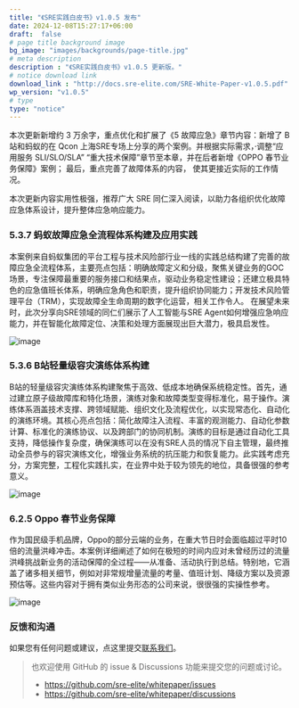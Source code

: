 ```yaml
---
title: "《SRE实践白皮书》v1.0.5 发布"
date: 2024-12-08T15:27:17+06:00
draft:  false
# page title background image
bg_image: "images/backgrounds/page-title.jpg"
# meta description
description : "《SRE实践白皮书》v1.0.5 更新版。"
# notice download link
download_link : "http://docs.sre-elite.com/SRE-White-Paper-v1.0.5.pdf"
wp_version: "v1.0.5"
# type
type: "notice"
---
```


本次更新新增约 3 万余字，重点优化和扩展了《5 故障应急》章节内容：新增了 B 站和蚂蚁的在 Qcon 上海SRE专场上分享的两个案例。并根据实际需求，·调整“应用服务 SLI/SLO/SLA” “重大技术保障”章节至本章，并在后者新增《OPPO 春节业务保障》案例；
最后，重点完善了故障体系的内容， 使其更接近实际的工作情况。

本次更新内容实用性极强，推荐广大 SRE 同仁深入阅读，以助力各组织优化故障应急体系设计，提升整体应急响应能力。


### 5.3.7 蚂蚁故障应急全流程体系构建及应用实践
本案例来自蚂蚁集团的平台工程与技术风险部行业一线的实践总结构建了完善的故障应急全流程体系，主要亮点包括：明确故障定义和分级，聚焦关键业务的GOC场景，专注保障最重要的服务接口和结果点，驱动业务稳定性建设；还建立极具特色的应急值班长体系，明确应急角色和职责，提升组织协同能力；开发技术风险管理平台（TRM），实现故障全生命周期的数字化运营，相关工作令人。
在展望未来时，此次分享向SRE领域的同仁们展示了人工智能与SRE Agent如何增强应急响应能力，并在智能化故障定位、决策和处理方面展现出巨大潜力，极具启发性。

![image](/images/notice/1.0.5.1.png)

### 5.3.6 B站轻量级容灾演练体系构建

B站的轻量级容灾演练体系构建聚焦于高效、低成本地确保系统稳定性。首先，通过建立原子级故障库和特化场景，演练对象和故障类型变得标准化，易于操作。演练体系涵盖技术支撑、跨领域赋能、组织文化及流程优化，以实现常态化、自动化的演练环境。其核心亮点包括：简化故障注入流程、丰富的观测能力、自动化参数计算、标准化的演练协议、以及跨部门的协同机制。演练的目标是通过自动化工具支持，降低操作复杂度，确保演练可以在没有SRE人员的情况下自主管理，最终推动全员参与的容灾演练文化，增强业务系统的抗压能力和恢复能力。此实践考虑充分，方案完整，工程化实践扎实，在业界中处于较为领先的地位，具备很强的参考意义。


![image](/images/notice/1.0.5.2.png)


### 6.2.5  Oppo 春节业务保障

作为国民级手机品牌，Oppo的部分云端的业务，在重大节日时会面临超过平时10倍的流量洪峰冲击。本案例详细阐述了如何在极短的时间内应对未曾经历过的流量洪峰挑战新业务的活动保障的全过程——从准备、活动执行到总结。特别地，它涵盖了诸多相关细节，例如对非常规增量流量的考量、值班计划、降级方案以及资源预估等。这些内容对于拥有类似业务形态的公司来说，很很强的实操性参考。

![image](/images/notice/1.0.5.3.png)

### 反馈和沟通

如果您有任何问题或建议，点这里提交[联系我们](/contact/)。

> 也欢迎使用 GitHub 的 issue & Discussions 功能来提交您的问题或讨论。
>
> - <https://github.com/sre-elite/whitepaper/issues>
> - <https://github.com/sre-elite/whitepaper/discussions>
